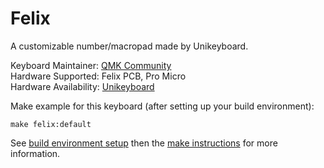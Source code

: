 # Felix

A customizable number/macropad made by Unikeyboard.

Keyboard Maintainer: [QMK Community](https://github.com/qmk)  
Hardware Supported: Felix PCB, Pro Micro  
Hardware Availability: [Unikeyboard](https://unikeyboard.io/product/felix/)

Make example for this keyboard (after setting up your build environment):

    make felix:default

See [build environment setup](https://docs.qmk.fm/build_environment_setup.html) then the [make instructions](https://docs.qmk.fm/make_instructions.html) for more information.
